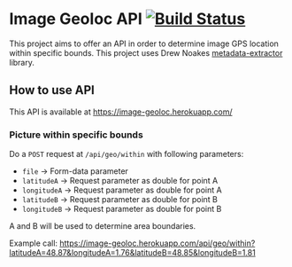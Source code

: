 # Image Geoloc API [![Build Status](https://travis-ci.org/sahbi-ktifa/image-geoloc.svg?branch=master)](https://travis-ci.org/sahbi-ktifa/image-geoloc)

This project aims to offer an API in order to determine image GPS location within specific bounds.
This project uses Drew Noakes [metadata-extractor](https://github.com/drewnoakes/metadata-extractor) library.

## How to use API
This API is available at https://image-geoloc.herokuapp.com/

### Picture within specific bounds
Do a `POST` request at `/api/geo/within` with following parameters:
- `file` -> Form-data parameter
- `latitudeA` -> Request parameter as double for point A
- `longitudeA` -> Request parameter as double for point A
- `latitudeB` -> Request parameter as double for point B
- `longitudeB` -> Request parameter as double for point B

A and B will be used to determine area boundaries.

Example call:
https://image-geoloc.herokuapp.com/api/geo/within?latitudeA=48.87&longitudeA=1.76&latitudeB=48.85&longitudeB=1.81